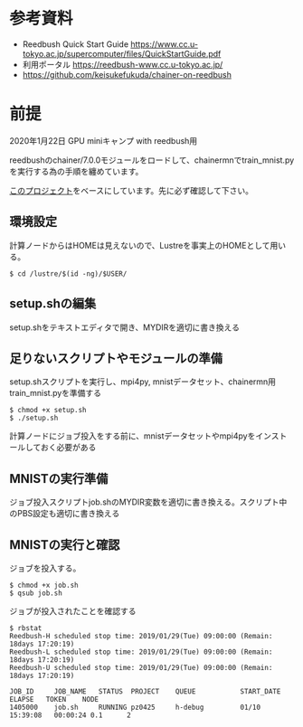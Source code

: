# 参考資料
 * Reedbush Quick Start Guide https://www.cc.u-tokyo.ac.jp/supercomputer/files/QuickStartGuide.pdf
 * 利用ポータル https://reedbush-www.cc.u-tokyo.ac.jp/
 * https://github.com/keisukefukuda/chainer-on-reedbush

# 前提
2020年1月22日 GPU miniキャンプ with reedbush用

reedbushのchainer/7.0.0モジュールをロードして、chainermnでtrain_mnist.pyを実行する為の手順を纏めています。


[このプロジェクト](https://github.com/keisukefukuda/chainer-on-reedbush)をベースにしています。先に必ず確認して下さい。


## 環境設定
計算ノードからはHOMEは見えないので、Lustreを事実上のHOMEとして用いる。
```
$ cd /lustre/$(id -ng)/$USER/
```
## setup.shの編集
setup.shをテキストエディタで開き、MYDIRを適切に書き換える


## 足りないスクリプトやモジュールの準備
setup.shスクリプトを実行し、mpi4py, mnistデータセット、chainermn用train_mnist.pyを準備する
```
$ chmod +x setup.sh
$ ./setup.sh
```
計算ノードにジョブ投入をする前に、mnistデータセットやmpi4pyをインストールしておく必要がある


## MNISTの実行準備
ジョブ投入スクリプトjob.shのMYDIR変数を適切に書き換える。スクリプト中のPBS設定も適切に書き換える

## MNISTの実行と確認

ジョブを投入する。

```
$ chmod +x job.sh
$ qsub job.sh
```

ジョブが投入されたことを確認する

```
$ rbstat 
Reedbush-H scheduled stop time: 2019/01/29(Tue) 09:00:00 (Remain: 18days 17:20:19)
Reedbush-L scheduled stop time: 2019/01/29(Tue) 09:00:00 (Remain: 18days 17:20:19)
Reedbush-U scheduled stop time: 2019/01/29(Tue) 09:00:00 (Remain: 18days 17:20:19)

JOB_ID     JOB_NAME   STATUS  PROJECT    QUEUE           START_DATE       ELAPSE   TOKEN    NODE
1405000    job.sh     RUNNING pz0425     h-debug         01/10 15:39:08   00:00:24 0.1      2
```

